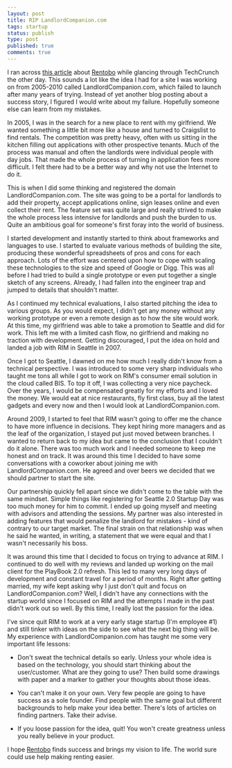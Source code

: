 ```yaml
---
layout: post
title: RIP LandlordCompanion.com
tags: startup
status: publish
type: post
published: true
comments: true
---
```

I ran across [this article][techcrunch-rentobo] about [Rentobo][rentobo] while 
glancing through TechCrunch the other day. This sounds a lot like the idea I 
had for a site I was working on from 2005-2010 called LandlordCompanion.com, 
which failed to launch after many years of trying. Instead of yet another blog 
posting about a success story, I figured I would write about my failure. 
Hopefully someone else can learn from my mistakes. 

<!--EndExcerpt-->

In 2005, I was in the search for a new place to rent with my girlfriend. We 
wanted something a little bit more like a house and turned to Craigslist to find 
rentals. The competition was pretty heavy, often with us sitting in the kitchen 
filling out applications with other prospective tenants. Much of the process was 
manual and often the landlords were individual people with day jobs. That made 
the whole process of turning in application fees more difficult. I felt there had 
to be a better way and why not use the Internet to do it. 

This is when I did some thinking and registered the domain LandlordCompanion.com. 
The site was going to be a portal for landlords to add their property, accept 
applications online, sign leases online and even collect their rent. The feature 
set was quite large and really strived to make the whole process less intensive 
for landlords and push the burden to us. Quite an ambitious goal for someone's 
first foray into the world of business. 

I started development and instantly started to think about frameworks and languages 
to use. I started to evaluate various methods of building the site, producing these 
wonderful spreadsheets of pros and cons for each approach. Lots of the effort was 
centered upon how to cope with scaling these technologies to the size and speed of 
Google or Digg. This was all before I had tried to build a single prototype or even 
put together a single sketch of any screens. Already, I had fallen into the engineer 
trap and jumped to details that shouldn't matter. 

As I continued my technical evaluations, I also started pitching the idea to various 
groups. As you would expect, I didn't get any money without any working prototype or 
even a remote design as to how the site would work. At this time, my girlfriend was 
able to take a promotion to Seattle and did for work. This left me with a limited 
cash flow, no girlfriend and making no traction with development. Getting discouraged, 
I put the idea on hold and landed a job with RIM in Seattle in 2007. 

Once I got to Seattle, I dawned on me how much I really didn't know from a technical 
perspective. I was introduced to some very sharp individuals who taught me tons all 
while I got to work on RIM's consumer email solution in the cloud called BIS. To top 
it off, I was collecting a very nice paycheck. Over the years, I would be compensated 
greatly for my efforts and I loved the money. We would eat at nice restaurants, fly 
first class, buy all the latest gadgets and every now and then I would look at 
LandlordCompanion.com. 

Around 2009, I started to feel that RIM wasn't going to offer me the chance to have 
more influence in decisions. They kept hiring more managers and as the leaf of the 
organization, I stayed put just moved between branches. I wanted to return back to my 
idea but came to the conclusion that I couldn't do it alone. There was too much work 
and I needed someone to keep me honest and on track. It was around this time I decided 
to have some conversations with a coworker about joining me with LandlordCompanion.com. 
He agreed and over beers we decided that we should partner to start the site.

Our partnership quickly fell apart since we didn't come to the table with the same 
mindset. Simple things like registering for Seattle 2.0 Startup Day was too much money 
for him to commit. I ended up going myself and meeting with advisors and attending the 
sessions. My partner was also interested in adding features that would penalize the 
landlord for mistakes - kind of contrary to our target market. The final strain on that 
relationship was when he said he wanted, in writing, a statement that we were equal and 
that I wasn't necessarily his boss.

It was around this time that I decided to focus on trying to advance at RIM. I continued 
to do well with my reviews and landed up working on the mail client for the PlayBook 2.0 
refresh. This led to many very long days of development and constant travel for a period 
of months. Right after getting married, my wife kept asking why I just don't quit and 
focus on LandlordCompanion.com? Well, I didn't have any connections with the startup world 
since I focused on RIM and the attempts I made in the past didn't work out so well. By 
this time, I really lost the passion for the idea. 

I've since quit RIM to work at a very early stage startup (I'm employee #1) and still 
tinker with ideas on the side to see what the next big thing will be. My experience with 
LandlordCompanion.com has taught me some very important life lessons:

* Don't sweat the technical details so early. Unless your whole idea is based on the technology, 
  you should start thinking about the user/customer. What are they going to use? Then build some 
  drawings with paper and a marker to gather your thoughts about those ideas.

* You can't make it on your own. Very few people are going to have success as a sole founder. 
  Find people with the same goal but different backgrounds to help make your idea better. 
  There's lots of articles on finding partners. Take their advise.

* If you loose passion for the idea, quit! You won't create greatness unless you really 
  believe in your product.

I hope [Rentobo][rentobo] finds success and brings my vision to life. The world sure 
could use help making renting easier.

[techcrunch-rentobo]: http://techcrunch.com/2012/06/25/rentobo/
[rentobo]: http://www.rentobo.com/